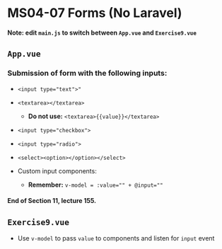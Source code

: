 # MS04-07 Forms (No Laravel)
**Note: edit `main.js` to switch between `App.vue` and `Exercise9.vue`**
## `App.vue`
### Submission of form with the following inputs:

* ```<input type="text">"```

* ```<textarea></textarea>```
	* **Do not use:** ```<textarea>{{value}}</textarea>```

* ```<input type="checkbox">```

* ```<input type="radio">```

* ```<select><option></option></select>```

* Custom input components:
	* **Remember:** ```v-model = :value="" + @input=""```

#### End of Section 11, lecture 155.

## `Exercise9.vue`

* Use `v-model` to pass `value` to components and listen for `input` event
